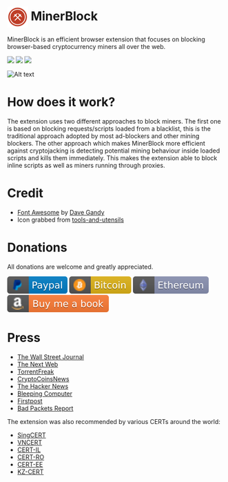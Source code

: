 # <img src="/icons/icon_48.png" align="absmiddle"> MinerBlock
MinerBlock is an efficient browser extension that focuses on blocking browser-based cryptocurrency miners all over the web.

[<img src="https://developer.chrome.com/webstore/images/ChromeWebStore_BadgeWBorder_v2_206x58.png">](https://chrome.google.com/webstore/detail/minerblock/emikbbbebcdfohonlaifafnoanocnebl) [<img src="https://dev.opera.com/extensions/branding-guidelines/addons_206x58_en@2x.png" width="206">](https://addons.opera.com/en/extensions/details/minerblock/) [<img src="https://addons.cdn.mozilla.net/static/img/addons-buttons/AMO-button_1.png">](https://addons.mozilla.org/en-US/firefox/addon/minerblock-origin/)

![Alt text](https://i.imgur.com/L7cpHjE.png)

# How does it work?
The extension uses two different approaches to block miners. The first one is based on blocking requests/scripts loaded from a blacklist, this is the traditional approach adopted by most ad-blockers and other mining blockers. The other approach which makes MinerBlock more efficient against cryptojacking is detecting potential mining behaviour inside loaded scripts and kills them immediately. This makes the extension able to block inline scripts as well as miners running through proxies.

# Credit
- [Font Awesome](http://fontawesome.io/) by [Dave Gandy](https://github.com/davegandy)
- Icon grabbed from [tools-and-utensils](https://www.shareicon.net/author/tools-and-utensils)

# Donations
All donations are welcome and greatly appreciated.

[<img src="icons/donations/paypal.svg">](https://www.paypal.me/xd4rker/10)
[<img src="icons/donations/btc.svg">](https://blockchain.info/payment_request?address=1PYj4Bd6YwGzqjb46Ww6buGpTUEt3EZLx4)
[<img src="icons/donations/eth.svg">](https://etherdonation.com/d?to=0x3057b2648d905912ef511674aa3ffe9fcf5140db)
[<img src="icons/donations/amazon.svg">](https://www.amazon.com/registry/wishlist/QHAD9F3VEVJR)

# Press
- [The Wall Street Journal](https://www.wsj.com/articles/how-to-keep-cryptojackers-off-your-devices-as-bitcoin-soars-1513773371)
- [The Next Web](https://thenextweb.com/apps/2017/09/19/cpu-cryptocurrency-miner-blocker/)
- [TorrentFreak](https://torrentfreak.com/cryptocurrency-miner-targeted-by-anti-virus-and-adblock-tools-170926/)
- [CryptoCoinsNews](https://www.cryptocoinsnews.com/pirate-bay-resumes-mining-monero-using-visitor-cpu-power/)
- [The Hacker News](https://thehackernews.com/2017/10/coinhive-cryptocurrency-miner.html)
- [Bleeping Computer](https://www.bleepingcomputer.com/news/security/psa-the-pirate-bay-is-running-an-in-browser-cryptocurrency-miner-with-no-opt-out/)
- [Firstpost](http://www.firstpost.com/tech/news-analysis/how-to-keep-away-cryptocurrency-miners-away-from-chipping-away-at-your-cpu-4061301.html)
- [Bad Packets Report](https://badpackets.net/how-to-find-cryptojacking-malware/)

The extension was also recommended by various CERTs around the world:
- [SingCERT](https://www.csa.gov.sg/singcert/news/advisories-alerts/alert-on-browser-based-digital-currency-mining)
- [VNCERT](http://english.mic.gov.vn/Pages/TinTuc/136048/VNCERT-orders-quick-action-against-CoinHive.html)
- [CERT-IL](https://www.gov.il/he/Departments/publications/reports/cryptocurrency)
- [CERT-RO](https://www.cert.ro/citeste/criptomoneda-minare-webiste-romania-coinhive)
- [CERT-EE](https://blog.ria.ee/kruptorahad-ja-virtuaalne-kaevandamine/)
- [KZ-CERT](http://www.kz-cert.kz/page/635)
